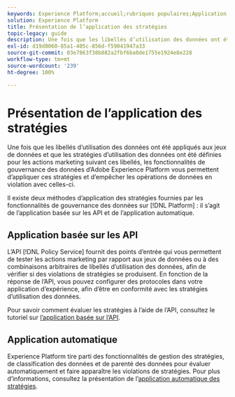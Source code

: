 ```yaml
---
keywords: Experience Platform;accueil;rubriques populaires;Application des stratégies;Application automatique;Application basée sur les API;gouvernance des données
solution: Experience Platform
title: Présentation de l’application des stratégies
topic-legacy: guide
description: Une fois que les libellés d’utilisation des données ont été appliqués aux jeux de données d’Adobe Experience Platform et que les stratégies d’utilisation des données ont été définies pour les actions marketing suivant ces libellés, les fonctionnalités de gouvernance des données vous permettent d’appliquer ces stratégies et d’empêcher les opérations de données en violation avec celles-ci. Il existe deux méthodes d’application des stratégies fournies par les fonctionnalités de gouvernance des données sur Platform. Il s’agit de l’application basée sur les API et de l’application automatique.
exl-id: d19d8060-85a1-405c-856d-f59041947a33
source-git-commit: 03e7863f38b882a2fbf6ba0de1755e1924e8e228
workflow-type: tm+mt
source-wordcount: '239'
ht-degree: 100%

---
```


# Présentation de l’application des stratégies

Une fois que les libellés d’utilisation des données ont été appliqués aux jeux de données et que les stratégies d’utilisation des données ont été définies pour les actions marketing suivant ces libellés, les fonctionnalités de gouvernance des données d’Adobe Experience Platform vous permettent d’appliquer ces stratégies et d’empêcher les opérations de données en violation avec celles-ci.

Il existe deux méthodes d’application des stratégies fournies par les fonctionnalités de gouvernance des données sur [!DNL Platform] : il s’agit de l’application basée sur les API et de l’application automatique.

## Application basée sur les API

L’API [!DNL Policy Service] fournit des points d’entrée qui vous permettent de tester les actions marketing par rapport aux jeux de données ou à des combinaisons arbitraires de libellés d’utilisation des données, afin de vérifier si des violations de stratégies se produisent. En fonction de la réponse de l’API, vous pouvez configurer des protocoles dans votre application d’expérience, afin d’être en conformité avec les stratégies d’utilisation des données.

Pour savoir comment évaluer les stratégies à l’aide de l’API, consultez le tutoriel sur [l’application basée sur l’API](./api-enforcement.md).

## Application automatique

Experience Platform tire parti des fonctionnalités de gestion des stratégies, de classification des données et de parenté des données pour évaluer automatiquement et faire apparaître les violations de stratégies. Pour plus d’informations, consultez la présentation de l’[application automatique des stratégies](./auto-enforcement.md).
